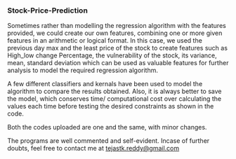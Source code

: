 ### Stock-Price-Prediction

Sometimes rather than modelling the regression algorithm with the features provided, we could create our own features, combining one or more given features in an arithmetic or logical format. In this case, we used the previous day max and the least price of the stock to create features such as High_low change Percentage, the vulnerability of the stock, its variance, mean, standard deviation which can be used as valuable features for further analysis to model the required regression algorithm.

A few different classifiers and kernals have been used to model the algorithm to compare the results obtained. Also, it is always better to save the model, which conserves time/ computational cost over calculating the values each time before testing the desired constraints as shown in the code.

Both the codes uploaded are one and the same, with minor changes. 

The programs are well commented and self-evident. Incase of further doubts, feel free to contact me at tejastk.reddy@gmail.com


